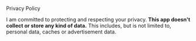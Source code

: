 Privacy Policy

I am committed to protecting and respecting your privacy. **This app doesn't collect or store any kind of data.** This includes, but is not limited to, personal data, caches or advertisement data.

